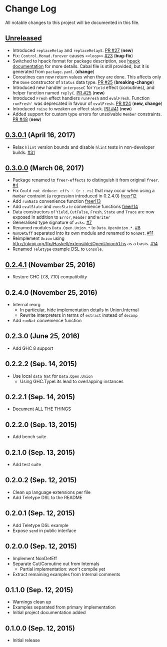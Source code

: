 # Change Log

All notable changes to this project will be documented in this file.

## [Unreleased]

* Introduced `replaceRelay` and `replaceRelayS`.
  [PR #27](https://github.com/IxpertaSolutions/freer-effects/pull/27)
  (**new**)
* Fix: `Control.Monad.forever` causes `<<loop>>`
  [#23](https://github.com/IxpertaSolutions/freer-effects/issues/23)
  (**bug-fix**)
* Switched to hpack format for package description, see [hpack
  documentation](https://github.com/sol/hpack#readme) for more details.
  Cabal file is still provided, but it is generated from `package.yaml`.
  (**change**)
* Coroutines can now return values when they are done. This affects only the
  `Done` constructor of `Status` data type.
  [PR #25](https://github.com/IxpertaSolutions/freer-effects/pull/25)
  (**breaking-change**)
* Introduced new handler `interposeC` for `Yield` effect (coroutines), and
  helper function named `replyC`.
  [PR #25](https://github.com/IxpertaSolutions/freer-effects/pull/25)
  (**new**)
* Introduced `Fresh` effect handlers `runFresh` and `evalFresh`. Function
  `runFresh'` was deprecated in favour of `evalFresh`.
  [PR #24](https://github.com/IxpertaSolutions/freer-effects/pull/24)
  (**new, change**)
* Introduced `raise` to weaken an effect stack.
  [PR #41](https://github.com/IxpertaSolutions/freer-effects/pull/41)
  (**new**)
* Added support for custom type errors for unsolvable `Member` constraints.
  [PR #48](https://github.com/IxpertaSolutions/freer-effects/pull/48)
  (**new**)

## [0.3.0.1] (April 16, 2017)

* Relax `hlint` version bounds and disable `hlint` tests in non-developer
  builds.
  [#31](https://github.com/IxpertaSolutions/freer-effects/issues/31)

## [0.3.0.0] (March 06, 2017)

* Package renamed to `freer-effects` to distinguish it from original `freer`.
  [#4](https://github.com/IxpertaSolutions/freer-effects/issues/4)
* Fix `Could not deduce: effs ~ (r : rs)` that may occur when using
  a `Member` contraint (a regression introduced in 0.2.4.0)
  [freer!12](https://gitlab.com/queertypes/freer/merge_requests/12)
* Add `runNatS` convenience function
  [freer!13](https://gitlab.com/queertypes/freer/merge_requests/13)
* Add `evalState` and `execState` convenience functions
  [freer!14](https://gitlab.com/queertypes/freer/merge_requests/14)
* Data constructors of `Yield`, `CutFalse`, `Fresh`, `State` and `Trace`
  are now exposed in addition to `Error`, `Reader` and `Writer`
* Generalised type signature of `asks`.
  [#7](https://github.com/IxpertaSolutions/freer-effects/issues/7)
* Renamed modules `Data.Open.Union.*` to `Data.OpenUnion.*`.
  [#8](https://github.com/IxpertaSolutions/freer-effects/issues/8)
* `NonDetEff` separated into its own module and renamed to `NonDet`.
  [#11](https://github.com/IxpertaSolutions/freer-effects/issues/11)
* Reimplement `Union` using
  <http://okmij.org/ftp/Haskell/extensible/OpenUnion51.hs> as a basis.
  [#14](https://github.com/IxpertaSolutions/freer-effects/issues/14)
* Renamed `Teletype` example DSL to `Console`.

## [0.2.4.1] (November 25, 2016)

* Restore GHC (7.8, 7.10) compatibility

## 0.2.4.0 (November 25, 2016)

* Internal reorg
  * In particular, hide implementation details in Union.Internal
  * Rewrite interpreters in terms of `extract` instead of `decomp`
* Add `runNat` convenience function

## 0.2.3.0 (June 25, 2016)

* Add GHC 8 support

## 0.2.2.2 (Sep. 14, 2015)

* Use local `data Nat` for `Data.Open.Union`
  * Using GHC.TypeLits lead to overlapping instances

## 0.2.2.1 (Sep. 14, 2015)

* Document ALL THE THINGS

## 0.2.2.0 (Sep. 13, 2015)

* Add bench suite

## 0.2.1.0 (Sep. 13, 2015)

* Add test suite

## 0.2.0.2 (Sep. 12, 2015)

* Clean up language extensions per file
* Add Teletype DSL to the README

## 0.2.0.1 (Sep. 12, 2015)

* Add Teletype DSL example
* Expose `send` in public interface

## 0.2.0.0 (Sep. 12, 2015)

* Implement NonDetEff
* Separate Cut/Coroutine out from Internals
  * Partial implementation: won't compile yet
* Extract remaining examples from Internal comments

## 0.1.1.0 (Sep. 12, 2015)

* Warnings clean up
* Examples separated from primary implementation
* Initial project documentation added

## 0.1.0.0 (Sep. 12, 2015)

* Initial release

[Unreleased]: https://github.com/IxpertaSolutions/freer/compare/0.3.0.1...HEAD
[0.3.0.1]: https://github.com/IxpertaSolutions/freer/compare/0.3.0.0...0.3.0.1
[0.3.0.0]: https://github.com/IxpertaSolutions/freer/compare/0.2.4.1...0.3.0.0
[0.2.4.1]: https://github.com/IxpertaSolutions/freer/compare/0.2.4.0...0.2.4.1
